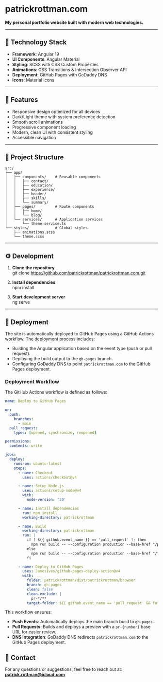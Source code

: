 # patrickrottman.com

**My personal portfolio website built with modern web technologies.**

---

## 🚀 Technology Stack

- **Framework**: Angular 19  
- **UI Components**: Angular Material  
- **Styling**: SCSS with CSS Custom Properties  
- **Animations**: CSS Transitions & Intersection Observer API  
- **Deployment**: GitHub Pages with GoDaddy DNS  
- **Icons**: Material Icons  

---

## 🌟 Features

- Responsive design optimized for all devices  
- Dark/Light theme with system preference detection  
- Smooth scroll animations  
- Progressive component loading  
- Modern, clean UI with consistent styling  
- Accessible navigation  

---

## 📂 Project Structure

```plaintext
src/
├── app/
│   ├── components/    # Reusable components
│   │   ├── contact/
│   │   ├── education/
│   │   ├── experience/
│   │   ├── header/
│   │   ├── skills/
│   │   └── summary/
│   ├── pages/         # Route components
│   │   ├── home/
│   │   └── blog/
│   └── services/      # Application services
│       └── theme.service.ts
└── styles/            # Global styles
    ├── animations.scss
    └── theme.scss
```
---

## ⚙️ Development

1. **Clone the repository**  
   git clone https://github.com/patrickrottman/patrickrottman.com.git
   
2. **Install dependencies**  
   npm install
   
3. **Start development server**  
   ng serve

---

## 🚢 Deployment

The site is automatically deployed to GitHub Pages using a GitHub Actions workflow. The deployment process includes:  
- Building the Angular application based on the event type (push or pull request).  
- Deploying the build output to the `gh-pages` branch.  
- Configuring GoDaddy DNS to point `patrickrottman.com` to the GitHub Pages deployment.

### Deployment Workflow

The GitHub Actions workflow is defined as follows:

```yaml
name: Deploy to GitHub Pages

on:
  push:
    branches:
      - main
  pull_request:
    types: [opened, synchronize, reopened]

permissions:
  contents: write

jobs:
  deploy:
    runs-on: ubuntu-latest
    steps:
      - name: Checkout
        uses: actions/checkout@v4

      - name: Setup Node.js
        uses: actions/setup-node@v4
        with:
          node-version: '20'

      - name: Install dependencies
        run: npm install
        working-directory: patrickrottman

      - name: Build
        working-directory: patrickrottman
        run: |
          if [ ${{ github.event_name }} == 'pull_request' ]; then
            npm run build -- --configuration production --base-href "/pr-${{ github.event.number }}/"
          else
            npm run build -- --configuration production --base-href "/"
          fi

      - name: Deploy to GitHub Pages
        uses: JamesIves/github-pages-deploy-action@v4
        with:
          folder: patrickrottman/dist/patrickrottman/browser
          branch: gh-pages
          clean: false
          clean-exclude: |
            pr-*/**
          target-folder: ${{ github.event_name == 'pull_request' && format('pr-{0}', github.event.number) || '' }}
```

This workflow ensures:  
- **Push Events**: Automatically deploys the main branch build to `gh-pages`.  
- **Pull Requests**: Builds and deploys a preview with a `pr-{number}` base URL for easier review.  
- **DNS Integration**: GoDaddy DNS redirects `patrickrottman.com` to the GitHub Pages deployment.  

## 📧 Contact

For any questions or suggestions, feel free to reach out at:  
**patrick.rottman@icloud.com**
